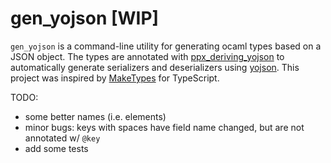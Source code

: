 # gen_yojson [WIP]

`gen_yojson` is a command-line utility for generating ocaml types based on a JSON object.
The types are annotated with
[ppx_deriving_yojson](https://github.com/ocaml-ppx/ppx_deriving_yojson) to automatically
generate serializers and deserializers using [yojson](https://github.com/ocaml-community/yojson). This project was inspired by
[MakeTypes](https://jvilk.com/MakeTypes/) for TypeScript.

TODO:
- some better names (i.e. elements)
- minor bugs: keys with spaces have field name changed, but are not annotated w/ `@key`
- add some tests
